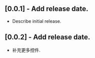 ## [0.0.1] - Add release date.

* Describe initial release.


## [0.0.2] - Add release date.

* 补充更多控件.
